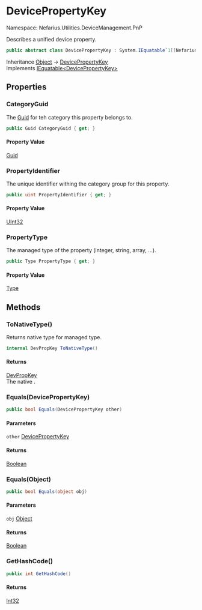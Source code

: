 # DevicePropertyKey

Namespace: Nefarius.Utilities.DeviceManagement.PnP

Describes a unified device property.

```csharp
public abstract class DevicePropertyKey : System.IEquatable`1[[Nefarius.Utilities.DeviceManagement.PnP.DevicePropertyKey, Nefarius.Utilities.DeviceManagement, Version=1.0.0.0, Culture=neutral, PublicKeyToken=null]]
```

Inheritance [Object](https://docs.microsoft.com/en-us/dotnet/api/system.object) → [DevicePropertyKey](./nefarius.utilities.devicemanagement.pnp.devicepropertykey.md)<br>
Implements [IEquatable&lt;DevicePropertyKey&gt;](https://docs.microsoft.com/en-us/dotnet/api/system.iequatable-1)

## Properties

### **CategoryGuid**

The [Guid](https://docs.microsoft.com/en-us/dotnet/api/system.guid) for teh category this property belongs to.

```csharp
public Guid CategoryGuid { get; }
```

#### Property Value

[Guid](https://docs.microsoft.com/en-us/dotnet/api/system.guid)<br>

### **PropertyIdentifier**

The unique identifier withing the category group for this property.

```csharp
public uint PropertyIdentifier { get; }
```

#### Property Value

[UInt32](https://docs.microsoft.com/en-us/dotnet/api/system.uint32)<br>

### **PropertyType**

The managed type of the property (integer, string, array, ...).

```csharp
public Type PropertyType { get; }
```

#### Property Value

[Type](https://docs.microsoft.com/en-us/dotnet/api/system.type)<br>

## Methods

### **ToNativeType()**

Returns native type for managed type.

```csharp
internal DevPropKey ToNativeType()
```

#### Returns

[DevPropKey](./nefarius.utilities.devicemanagement.pnp.setupapiwrapper.devpropkey.md)<br>
The native .

### **Equals(DevicePropertyKey)**



```csharp
public bool Equals(DevicePropertyKey other)
```

#### Parameters

`other` [DevicePropertyKey](./nefarius.utilities.devicemanagement.pnp.devicepropertykey.md)<br>

#### Returns

[Boolean](https://docs.microsoft.com/en-us/dotnet/api/system.boolean)<br>

### **Equals(Object)**



```csharp
public bool Equals(object obj)
```

#### Parameters

`obj` [Object](https://docs.microsoft.com/en-us/dotnet/api/system.object)<br>

#### Returns

[Boolean](https://docs.microsoft.com/en-us/dotnet/api/system.boolean)<br>

### **GetHashCode()**



```csharp
public int GetHashCode()
```

#### Returns

[Int32](https://docs.microsoft.com/en-us/dotnet/api/system.int32)<br>
